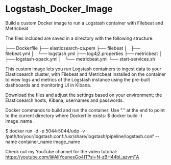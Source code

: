 # Logstash_Docker_Image
Build a custom Docker image to run a Logstash container with Filebeat and Metricbeat

The files included are saved in a directory with the following structure:

├── Dockerfile
├── elasticsearch-ca.pem
├── filebeat
│   ├── filebeat.yml
│   └── logstash.yml
├── log4j2.properties
├── metricbeat
│   ├── logstash-xpack.yml
│   └── metricbeat.yml
└── start-services.sh

This custom image lets you run Logstash containers to ingest data to your Elasticsearch cluster, with Filebeat and Metricbeat installed on the container to view logs and metrics of the Logstash instance using the pre-built dashboards and monitoring UI in Kibana.

Download the files and adjust the settings based on your environment; the Elasticsearch hosts, Kibana, usernames and passwords.

Docker commands to build and run the container:
Use "." at the end to point to the current directory where Dockerfile exists:
$ docker build -t image_name .

$ docker run -d -p 5044:5044/udp -v /path/to/your/logstash.conf:/usr/share/logstash/pipeline/logstash.conf --name container_name image_name

Check out my YouTube channel for the video tutorial:
https://youtube.com/@AliYounesGo4IT?si=N-zBH44bI_azvmTA
